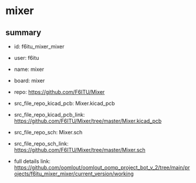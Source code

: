 # mixer
 
## summary 
* id: f6itu_mixer_mixer
* user: f6itu
* name: mixer
* board: mixer
* repo: https://github.com/F6ITU/Mixer
* src_file_repo_kicad_pcb: Mixer.kicad_pcb
* src_file_repo_kicad_pcb_link: https://github.com/F6ITU/Mixer/tree/master/Mixer.kicad_pcb


* src_file_repo_sch: Mixer.sch
* src_file_repo_sch_link: https://github.com/F6ITU/Mixer/tree/master/Mixer.sch
* full details link: https://github.com/oomlout/oomlout_oomp_project_bot_v_2/tree/main/projects/f6itu_mixer_mixer/current_version/working  






